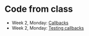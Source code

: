 # Code from class

* Week 2, Monday: [Callbacks](callbacks)
* Week 2, Monday: [Testing callbacks](testing-callbacks)
